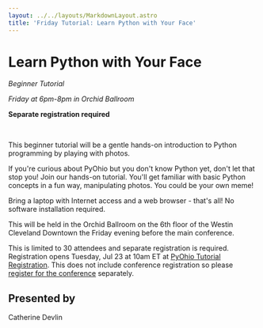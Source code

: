 ```yaml
---
layout: ../../layouts/MarkdownLayout.astro
title: 'Friday Tutorial: Learn Python with Your Face'
---
```


# Learn Python with Your Face

_Beginner Tutorial_

_Friday at 6pm-8pm in Orchid Ballroom_

**Separate registration required**

<br>

This beginner tutorial will be a gentle hands-on introduction to Python programming by playing with photos.

If you're curious about PyOhio but you don't know Python yet, don't let that stop you! Join our hands-on tutorial. You'll get familiar with basic Python concepts in a fun way, manipulating photos. You could be your own meme!

Bring a laptop with Internet access and a web browser - that's all! No software installation required.

This will be held in the Orchid Ballroom on the 6th floor of the Westin Cleveland Downtown the Friday evening before the main conference.

This is limited to 30 attendees and separate registration is required. Registration opens Tuesday, Jul 23 at 10am ET at [PyOhio Tutorial Registration](https://ti.to/pyohio/2024/with/friday-beginner-tutorial-learn-python-with-your-face). This does not include conference registration so please [register for the conference](https://ti.to/pyohio/2024/) separately.

## Presented by

Catherine Devlin
